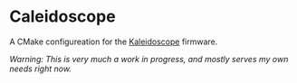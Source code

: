 # Caleidoscope

A CMake configureation for the [Kaleidoscope](https://github.com/Keyboardio/Kaleidoscope) firmware.

*Warning: This is very much a work in progress, and mostly serves my own needs right now.*


